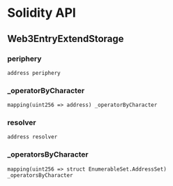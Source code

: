 # Solidity API

## Web3EntryExtendStorage

### periphery

```solidity
address periphery
```

### _operatorByCharacter

```solidity
mapping(uint256 => address) _operatorByCharacter
```

### resolver

```solidity
address resolver
```

### _operatorsByCharacter

```solidity
mapping(uint256 => struct EnumerableSet.AddressSet) _operatorsByCharacter
```

